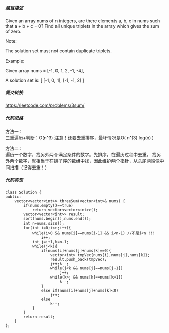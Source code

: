 ##### 题目描述
Given an array nums of n integers, are there elements a, b, c in nums such that a + b + c = 0? Find all unique triplets in the array which gives the sum of zero.

Note:

The solution set must not contain duplicate triplets.

Example:

Given array nums = [-1, 0, 1, 2, -1, -4],

A solution set is:
[
  [-1, 0, 1],
  [-1, -1, 2]
]


##### 提交链接
https://leetcode.com/problems/3sum/



##### 代码思路
方法一：    
三重遍历+判断：O(n^3)
注意！还要去重排序，最坏情况是O( n^(3) log(n) )

方法二：  
遍历一个数字，找另外两个满足条件的数字。先排序，在遍历过程中去重。
找另外两个数字，就相当于在排了序的数组中找，因此维护两个指针，从头尾两端像中间扫描（记得去重！）



##### 代码实现

```
class Solution {
public:
    vector<vector<int>> threeSum(vector<int>& nums) {
        if(nums.empty()==true)
            return vector<vector<int>>();
        vector<vector<int>> result;
        sort(nums.begin(),nums.end());
        int n=nums.size();
        for(int i=0;i<n;i++){
            while(i>0 && nums[i]==nums[i-1] && i<n-1) //不是i<n !!!
                i++;
            int j=i+1,k=n-1;
            while(j<k){
                if(nums[i]+nums[j]+nums[k]==0){
                    vector<int> tmpVec{nums[i],nums[j],nums[k]};
                    result.push_back(tmpVec);
                    j++;k--;
                    while(j<k && nums[j]==nums[j-1])
                        j++;
                    while(k>j && nums[k]==nums[k+1])
                        k--;
                }
                else if(nums[i]+nums[j]+nums[k]<0)
                    j++;
                else
                    k--;
            }
        }
        return result;
    }
};


```
